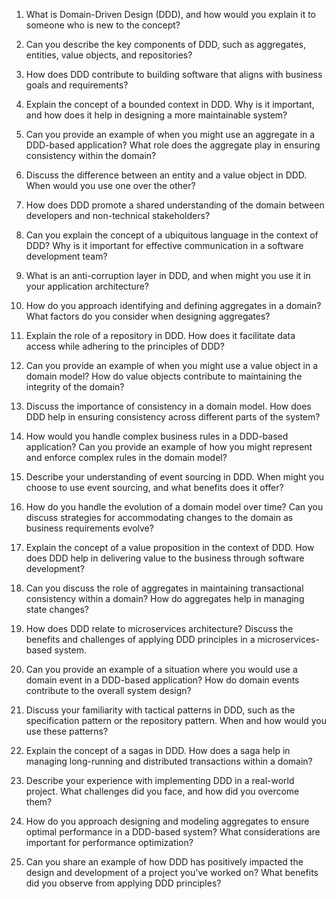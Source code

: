 1. What is Domain-Driven Design (DDD), and how would you explain it to someone who is new to the concept?

2. Can you describe the key components of DDD, such as aggregates, entities, value objects, and repositories?

3. How does DDD contribute to building software that aligns with business goals and requirements?

4. Explain the concept of a bounded context in DDD. Why is it important, and how does it help in designing a more maintainable system?

5. Can you provide an example of when you might use an aggregate in a DDD-based application? What role does the aggregate play in ensuring consistency within the domain?

6. Discuss the difference between an entity and a value object in DDD. When would you use one over the other?

7. How does DDD promote a shared understanding of the domain between developers and non-technical stakeholders?

8. Can you explain the concept of a ubiquitous language in the context of DDD? Why is it important for effective communication in a software development team?

9. What is an anti-corruption layer in DDD, and when might you use it in your application architecture?

10. How do you approach identifying and defining aggregates in a domain? What factors do you consider when designing aggregates?

11. Explain the role of a repository in DDD. How does it facilitate data access while adhering to the principles of DDD?

12. Can you provide an example of when you might use a value object in a domain model? How do value objects contribute to maintaining the integrity of the domain?

13. Discuss the importance of consistency in a domain model. How does DDD help in ensuring consistency across different parts of the system?

14. How would you handle complex business rules in a DDD-based application? Can you provide an example of how you might represent and enforce complex rules in the domain model?

15. Describe your understanding of event sourcing in DDD. When might you choose to use event sourcing, and what benefits does it offer?

16. How do you handle the evolution of a domain model over time? Can you discuss strategies for accommodating changes to the domain as business requirements evolve?

17. Explain the concept of a value proposition in the context of DDD. How does DDD help in delivering value to the business through software development?

18. Can you discuss the role of aggregates in maintaining transactional consistency within a domain? How do aggregates help in managing state changes?

19. How does DDD relate to microservices architecture? Discuss the benefits and challenges of applying DDD principles in a microservices-based system.

20. Can you provide an example of a situation where you would use a domain event in a DDD-based application? How do domain events contribute to the overall system design?

21. Discuss your familiarity with tactical patterns in DDD, such as the specification pattern or the repository pattern. When and how would you use these patterns?

22. Explain the concept of a sagas in DDD. How does a saga help in managing long-running and distributed transactions within a domain?

23. Describe your experience with implementing DDD in a real-world project. What challenges did you face, and how did you overcome them?

24. How do you approach designing and modeling aggregates to ensure optimal performance in a DDD-based system? What considerations are important for performance optimization?

25. Can you share an example of how DDD has positively impacted the design and development of a project you've worked on? What benefits did you observe from applying DDD principles?